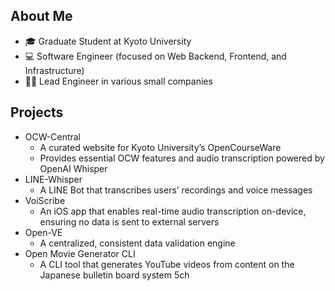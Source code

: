 ## About Me

- 🎓 Graduate Student at Kyoto University
- 💻 Software Engineer (focused on Web Backend, Frontend, and Infrastructure)
- 👨‍💻 Lead Engineer in various small companies

## Projects

- OCW-Central
  - A curated website for Kyoto University’s OpenCourseWare
  - Provides essential OCW features and audio transcription powered by OpenAI Whisper
- LINE-Whisper
  - A LINE Bot that transcribes users’ recordings and voice messages
- VoiScribe
  - An iOS app that enables real-time audio transcription on-device, ensuring no data is sent to external servers
- Open-VE
  - A centralized, consistent data validation engine
- Open Movie Generator CLI
  - A CLI tool that generates YouTube videos from content on the Japanese bulletin board system 5ch
